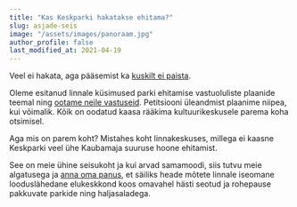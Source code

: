 ```yaml
---
title: "Kas Keskparki hakatakse ehitama?"
slug: asjade-seis
image: "/assets/images/panoraam.jpg"
author_profile: false
last_modified_at: 2021-04-19
---
```


Veel ei hakata, aga pääsemist ka [kuskilt ei paista](/faq).

Oleme esitanud linnale küsimused parki ehitamise vastuoluliste plaanide teemal ning [ootame neile vastuseid](/kysimused-linnale). Petitsiooni üleandmist plaanime niipea, kui võimalik. Kõik on oodatud kaasa rääkima kultuurikeskusele parema koha otsimisel.

Aga mis on parem koht? Mistahes koht linnakeskuses, millega ei kaasne Keskparki veel ühe Kaubamaja suuruse hoone ehitamist.

See on meie ühine seisukoht ja kui arvad samamoodi, siis tutvu meie algatusega ja [anna oma panus](https://www.facebook.com/groups/1056327784855045), et säiliks heade mõtete linnale iseomane looduslähedane elukeskkond koos omavahel hästi seotud ja rohepause pakkuvate parkide ning haljasaladega.
